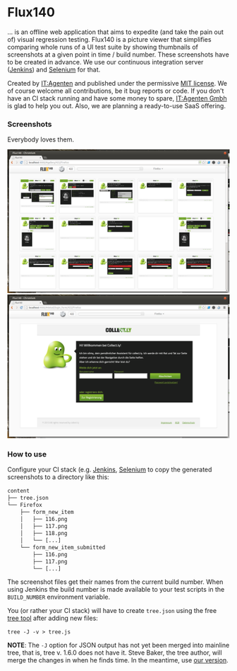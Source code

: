 # Flux140

... is an offline web application that aims to expedite (and take the pain out of) visual regression testing. Flux140 is a picture viewer that simplifies comparing whole runs of a UI test suite by showing thumbnails of screenshots at a given point in time / build number. These screenshots have to be created in advance. We use our continuous integration server ([Jenkins](http://jenkins-ci.org/)) and [Selenium](http://docs.seleniumhq.org/projects/webdriver/) for that.

Created by [IT:Agenten](http://www.it-agenten.com "a Munich-based IT dev shop. We're awesome, check us out :)") and published under the permissive [MIT license](license.txt). We of course welcome all contributions, be it bug reports or code. If you don't have an CI stack running and have some money to spare, [IT:Agenten Gmbh](http://www.it-agenten.com/) is glad to help you out. Also, we are planning a ready-to-use SaaS offering.

### Screenshots

Everybody loves them.


![Thumbnail view](docs/Screenshot3.png)
![Detail view](docs/Screenshot4.png)



### How to use

Configure your CI stack (e.g. [Jenkins](http://www.jenkins-ci.org/), [Selenium](http://docs.seleniumhq.org/projects/webdriver/) to copy the generated screenshots to a directory like this:

    content
    ├── tree.json
    └── Firefox
        ├── form_new_item
        │   ├── 116.png
        │   ├── 117.png
        │   ├── 118.png
        │   └── [...]
        └── form_new_item_submitted
            ├── 116.png
            ├── 117.png
            └── [...]

The screenshot files get their names from the current build number. When using Jenkins the build number is made available to your test scripts in the `BUILD_NUMBER` environment variable.

You (or rather your CI stack) will have to create `tree.json` using the free [tree tool](http://mama.indstate.edu/users/ice/tree/)  after adding new files:

    tree -J -v > tree.js

**NOTE**: The `-J` option for JSON output has not yet been merged into mainline tree, that is, tree v. 1.6.0 does not have it. Steve Baker, the tree author, will merge the changes in when he finds time. In the meantime, use [our version](https://github.com/itagenten/tree/tree/json).

